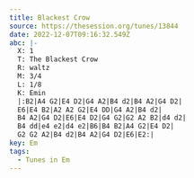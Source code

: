 ```yaml
---
title: Blackest Crow
source: https://thesession.org/tunes/13844
date: 2022-12-07T09:16:32.549Z
abc: |-
  X: 1
  T: The Blackest Crow
  R: waltz
  M: 3/4
  L: 1/8
  K: Emin
  |:B2|A4 G2|E4 D2|G4 A2|B4 d2|B4 A2|G4 D2|
  E6|E4 B2|A2 A2 G2|E4 DD|G4 A2|B4 d2|
  B4 A2|G4 D2|E6|E4 D2|G4 G2|G2 A2 B2|d4 d2|
  B4 dd|e4 e2|d4 e2|B6|B4 B2|A4 G2|E4 D2|
  G2 G2 A2|B4 d2|B4 A2|G4 D2|E6|E2:|
key: Em
tags:
  - Tunes in Em
---
```

